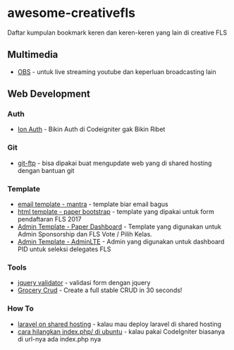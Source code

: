 # awesome-creativefls
Daftar kumpulan bookmark keren dan keren-keren yang lain di creative FLS

## Multimedia

- [OBS](https://obsproject.com/) - untuk live streaming youtube dan keperluan broadcasting lain

## Web Development

### Auth
- [Ion Auth](https://github.com/benedmunds/CodeIgniter-Ion-Auth) - Bikin Auth di Codeigniter gak Bikin Ribet

### Git

- [git-ftp](https://git-ftp.github.io/) - bisa dipakai buat mengupdate web yang di shared hosting dengan bantuan git

### Template
- [email template - mantra](https://www.sendwithus.com/resources/templates/mantra) - template biar email bagus
- [html template - paper bootstrap](http://demos.creative-tim.com/paper-bootstrap-wizard/wizard-list-place.html) - template yang dipakai untuk form pendaftaran FLS 2017
- [Admin Template - Paper Dashboard](http://demos.creative-tim.com/paper-dashboard) - Template yang digunakan untuk Admin Sponsorship dan FLS Vote / Pilih Kelas.
- [Admin Template - AdminLTE](https://adminlte.io/themes/AdminLTE/index2.html) - Admin yang digunakan untuk dashboard PID untuk seleksi delegates FLS

### Tools
- [jquery validator](https://stackoverflow.com/questions/14896854/jquery-select-box-validation) - validasi form dengan jquery
- [Grocery Crud](https://www.grocerycrud.com/) - Create a full stable CRUD in 30 seconds!

### How To
- [laravel on shared hosting](http://laraveldaily.com/laravel-and-shared-hosting-working-with-ftp-and-phpmyadmin/) - kalau mau deploy laravel di shared hosting
- [cara hilangkan index.php/ di ubuntu](https://www.youtube.com/watch?v=SATqSh2qR6M) - kalau pakai CodeIgniter biasanya di url-nya ada index.php nya
